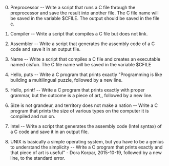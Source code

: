 0. Preprocessor -- Write a script that runs a C file through the preprocessor and save the result into another file. The C file name will be saved in the variable $CFILE. The output should be saved in the file c.

1. Compiler -- Write a script that compiles a C file but does not link.

2. Assembler -- Write a script that generates the assembly code of a C code and save it in an output file.

3. Name -- Write a script that compiles a C file and creates an executable named cisfun. The C file name will be saved in the variable $CFILE

4. Hello, puts -- Write a C program that prints exactly "Programming is like building a multilingual puzzle, followed by a new line.

5. Hello, printf -- Write a C program that prints exactly with proper grammar, but the outcome is a piece of art,, followed by a new line.

6. Size is not grandeur, and territory does not make a nation -- Write a C program that prints the size of various types on the computer it is compiled and run on.

7. Intel -- Write a script that generates the assembly code (Intel syntax) of a C code and save it in an output file.

8. UNIX is basically a simple operating system, but you have to be a genius to understand the simplicity -- Write a C program that prints exactly and that piece of art is useful" - Dora Korpar, 2015-10-19, followed by a new line, to the standard error.
